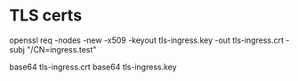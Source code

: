 # TLS certs
openssl req -nodes -new -x509 -keyout tls-ingress.key -out tls-ingress.crt -subj "/CN=ingress.test"

base64 tls-ingress.crt
base64 tls-ingress.key